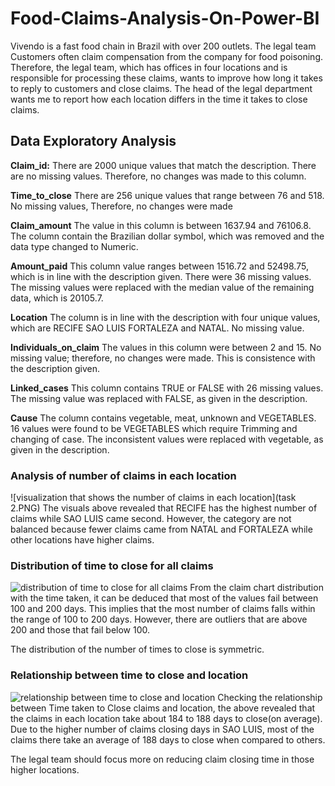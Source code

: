 # Food-Claims-Analysis-On-Power-BI
Vivendo is a fast food chain in Brazil with over 200 outlets. The legal team 
Customers often claim compensation from the company for food poisoning. Therefore, the legal team, which has offices in four locations and is responsible for processing these claims, wants to improve how long it takes to reply to customers and close claims.
The head of the legal department wants me to report how each location differs in the time it takes to close claims.




## Data Exploratory Analysis

**Claim_id:** There are 2000 unique values that match the description. There are no missing values. Therefore, no changes was made to this column.
 
**Time_to_close** There are 256 unique values that range between 76 and 518. No missing values, Therefore, no changes were made

**Claim_amount** The value in this column is between 1637.94 and 76106.8. The column contain the Brazilian dollar symbol, which was removed and the data type changed to Numeric.

**Amount_paid** This column value ranges between 1516.72 and 52498.75, which is in line with the description given. There were 36 missing values. The missing values were replaced with the median value of the remaining data, which is 20105.7.

**Location** The column is in line with the description with four unique values, which are RECIFE SAO LUIS  FORTALEZA and NATAL. No missing value.

**Individuals_on_claim** The values in this column were between 2 and 15. No missing value; therefore, no changes were made. This is consistence with the description given.

**Linked_cases** This column contains TRUE or FALSE with 26 missing values. The missing value was replaced with FALSE, as given in the description.

**Cause** The column contains vegetable, meat, unknown and VEGETABLES. 16 values were found to be VEGETABLES which require Trimming and changing of case. The inconsistent values were replaced with vegetable, as given in the description.


### Analysis of number of claims in each location
![visualization that shows the number of claims in each location](task 2.PNG)
 The visuals above revealed that RECIFE has the highest number of claims while SAO LUIS came second. However, the category are not balanced because fewer claims came from NATAL and FORTALEZA while other locations have higher claims.

### Distribution of time to close for all claims
![distribution of time to close for all claims](<img width="558" alt="task 3" src="https://github.com/AbbeySegun/Food-Claims-Analysis-On-Power-BI/assets/105546483/baa413b1-9f94-4ce9-8185-0f0cc81d11ff">)
From the claim chart distribution with the time taken, it can be deduced that most of the values fail between 100 and 200 days. This implies that the most number of claims falls within the range of 100 to 200 days. However, there are outliers that are above 200 and those that fail below 100.

The distribution of the number of times to close is symmetric.

### Relationship between time to close and location
![relationship between time to close and location](<img width="547" alt="task 4" src="https://github.com/AbbeySegun/Food-Claims-Analysis-On-Power-BI/assets/105546483/f2d9490a-ff80-4d02-bf51-16d34b17bea1">)
Checking the relationship between Time taken to Close claims and location, the above revealed that the claims in each location take about 184 to 188 days to close(on average). Due to the higher number of claims closing days in SAO LUIS, most of the claims there take an average of 188 days to close when compared to others.

The legal team should focus more on reducing claim closing time in those higher locations.
